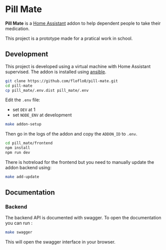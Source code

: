 # Pill Mate

**Pill Mate** is a [Home Assistant](https://www.home-assistant.io/) addon to
help dependent people to take their medication.

This project is a prototype made for a pratical work in school.

## Development

This project is developed using a virtual machine with Home Assistant
supervised. The addon is installed using [ansible](https://www.ansible.com/).

```sh
git clone https://github.com/floflo0/pill-mate.git
cd pill-mate
cp pill_mate/.env.dist pill_mate/.env
```

Edit the `.env` file:
 - set `DEV` at 1
 - set `NODE_ENV` at development

```sh
make addon-setup
```

Then go in the logs of the addon and copy the `ADDON_ID` to `.env`.

```sh
cd pill_mate/frontend
npm install
npm run dev
```

There is hotreload for the frontend but you need to manually update the addon
backend using:

```sh
make add-update
```

## Documentation

### Backend

The backend API is documented with swagger. To open the documentation you can
run :

```sh
make swagger
```

This will open the swagger interface in your browser.
